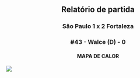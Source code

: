 <h2 style="text-align: center;">Relatório de partida</h3>

<h3 style="text-align: center;">São Paulo 1 x 2 Fortaleza</h3>

<h3 style="text-align: center;">#43 - Walce (D) - 0</h3>

<h4 style="text-align: center;">MAPA DE CALOR</h3>
<img src=heatmaps/11067347_974555.png>